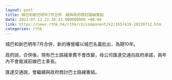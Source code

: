 ```yaml
---
layout: post
title: 城巴和新巴明年7月合併　續與政府商討路線重組
date: 2022-07-12 22:36:33.000000000 +08:00
link: https://news.rthk.hk/rthk/ch/component/k2/1657419-20220712.htm
categories: rthk
---
```


城巴和新巴明年7月合併，新的專營權以城巴名義批出，為期10年。

政府說，合併後，現有巴士路綫車費不會改變，母公司匯達交通向政府承諾，兩年內不會裁減前線巴士車長。

匯達交通說，會繼續與政府商討巴士路線重組。
